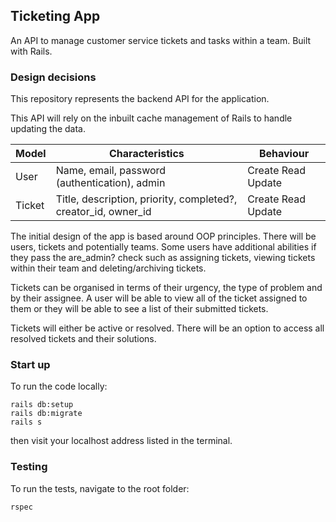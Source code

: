 ## Ticketing App

An API to manage customer service tickets and tasks within a team. Built with Rails.

### Design decisions

This repository represents the backend API for the application.

This API will rely on the inbuilt cache management of Rails to handle updating the data.

| Model  | Characteristics                                          | Behaviour                              |
|--------|----------------------------------------------------------|----------------------------------------|
| User   | Name, email, password (authentication), admin        | Create Read Update | Delete (only for admins), can_assign?, can_delete?, has_manager?                                 |
| Ticket | Title, description, priority, completed?, creator_id, owner_id  | Create Read Update | Delete (only for admins), can be archived, can be assigned, can be unassigned |

The initial design of the app is based around OOP principles. There will be users, tickets and potentially teams. Some users have additional abilities if they pass the are_admin? check such as assigning tickets, viewing tickets within their team and deleting/archiving tickets.

Tickets can be organised in terms of their urgency, the type of problem and by their assignee. A user will be able to view all of the ticket assigned to them or they will be able to see a list of their submitted tickets.

Tickets will either be active or resolved. There will be an option to access all resolved tickets and their solutions.

### Start up

To run the code locally:

```
rails db:setup
rails db:migrate
rails s
```

then visit your localhost address listed in the terminal.

### Testing

To run the tests, navigate to the root folder:

```
rspec
```
